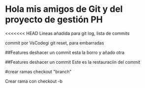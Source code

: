 # Hola mis amigos de Git y del proyecto de gestión PH
<<<<<<< HEAD
Lineas añadida para git log, lista de commits

commit por VsCodegi
git reset, para embarradas

##Features
deshacer un commit
esta la borro y añado otra

##Features
deshacer un commit
Este es la restauraciín del commit

#crear ramas checkout "branch"

Crear rama con checkout -b